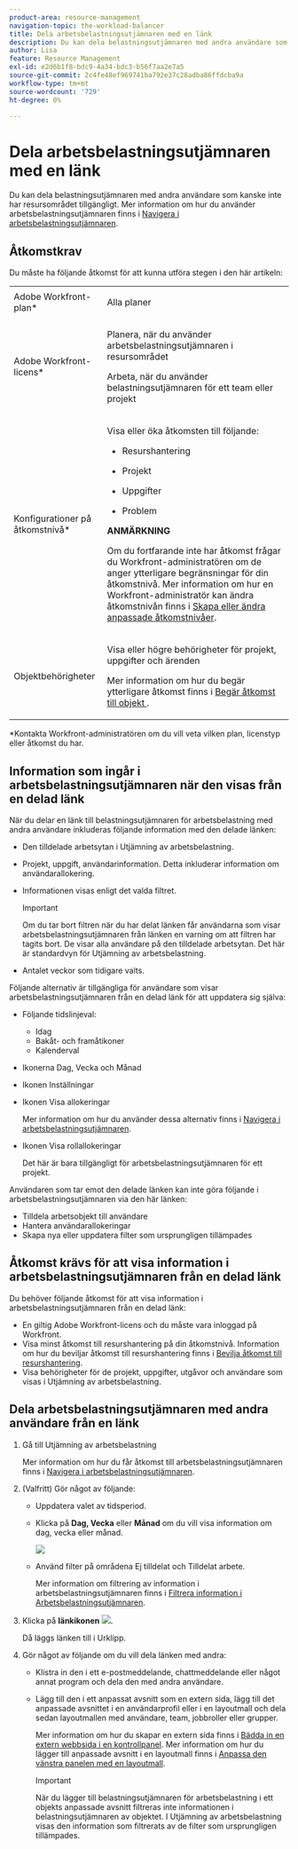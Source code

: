 ```yaml
---
product-area: resource-management
navigation-topic: the-workload-balancer
title: Dela arbetsbelastningsutjämnaren med en länk
description: Du kan dela belastningsutjämnaren med andra användare som kanske inte har resursområdet tillgängligt. Mer information om hur du använder arbetsbelastningsutjämnaren finns i Navigera i Arbetsbelastningsutjämnaren.
author: Lisa
feature: Resource Management
exl-id: e2d6b1f8-bdc9-4a34-bdc3-b56f7aa2e7a5
source-git-commit: 2c4fe48ef969741ba792e37c28adba86ffdcba9a
workflow-type: tm+mt
source-wordcount: '729'
ht-degree: 0%

---
```


# Dela arbetsbelastningsutjämnaren med en länk

Du kan dela belastningsutjämnaren med andra användare som kanske inte har resursområdet tillgängligt. Mer information om hur du använder arbetsbelastningsutjämnaren finns i [Navigera i arbetsbelastningsutjämnaren](../../resource-mgmt/workload-balancer/navigate-the-workload-balancer.md).

## Åtkomstkrav

Du måste ha följande åtkomst för att kunna utföra stegen i den här artikeln:

<table style="table-layout:auto"> 
 <col> 
 <col> 
 <tbody> 
  <tr> 
   <td role="rowheader">Adobe Workfront-plan*</td> 
   <td> <p>Alla planer</p> </td> 
  </tr> 
  <tr> 
   <td role="rowheader">Adobe Workfront-licens*</td> 
   <td> <p>Planera, när du använder arbetsbelastningsutjämnaren i resursområdet</p>
   <p>Arbeta, när du använder belastningsutjämnaren för ett team eller projekt</p> </td> 
  </tr> 
  <tr> 
   <td role="rowheader">Konfigurationer på åtkomstnivå*</td> 
   <td> <p>Visa eller öka åtkomsten till följande:</p> 
    <ul> 
     <li> <p>Resurshantering</p> </li> 
     <li> <p>Projekt</p> </li> 
     <li> <p>Uppgifter</p> </li> 
     <li> <p>Problem</p> </li> 
    </ul> <p><b>ANMÄRKNING</b>

Om du fortfarande inte har åtkomst frågar du Workfront-administratören om de anger ytterligare begränsningar för din åtkomstnivå. Mer information om hur en Workfront-administratör kan ändra åtkomstnivån finns i <a href="../../administration-and-setup/add-users/configure-and-grant-access/create-modify-access-levels.md" class="MCXref xref">Skapa eller ändra anpassade åtkomstnivåer</a>.</p> </td>
</tr> 
  <tr> 
   <td role="rowheader">Objektbehörigheter</td> 
   <td> <p>Visa eller högre behörigheter för projekt, uppgifter och ärenden </p> <p>Mer information om hur du begär ytterligare åtkomst finns i <a href="../../workfront-basics/grant-and-request-access-to-objects/request-access.md" class="MCXref xref">Begär åtkomst till objekt </a>.</p> </td> 
  </tr> 
 </tbody> 
</table>

&#42;Kontakta Workfront-administratören om du vill veta vilken plan, licenstyp eller åtkomst du har.

## Information som ingår i arbetsbelastningsutjämnaren när den visas från en delad länk

När du delar en länk till belastningsutjämnaren för arbetsbelastning med andra användare inkluderas följande information med den delade länken:

* Den tilldelade arbetsytan i Utjämning av arbetsbelastning.
* Projekt, uppgift, användarinformation. Detta inkluderar information om användarallokering.
* Informationen visas enligt det valda filtret.

  >[!IMPORTANT]
  >
  >Om du tar bort filtren när du har delat länken får användarna som visar arbetsbelastningsutjämnaren från länken en varning om att filtren har tagits bort. De visar alla användare på den tilldelade arbetsytan. Det här är standardvyn för Utjämning av arbetsbelastning.

* Antalet veckor som tidigare valts.

Följande alternativ är tillgängliga för användare som visar arbetsbelastningsutjämnaren från en delad länk för att uppdatera sig själva:

* Följande tidslinjeval:

   * Idag
   * Bakåt- och framåtikoner
   * Kalenderval

* Ikonerna Dag, Vecka och Månad
* Ikonen Inställningar
* Ikonen Visa allokeringar

  Mer information om hur du använder dessa alternativ finns i [Navigera i arbetsbelastningsutjämnaren](../../resource-mgmt/workload-balancer/navigate-the-workload-balancer.md).

* Ikonen Visa rollallokeringar

  Det här är bara tillgängligt för arbetsbelastningsutjämnaren för ett projekt.

Användaren som tar emot den delade länken kan inte göra följande i arbetsbelastningsutjämnaren via den här länken:

* Tilldela arbetsobjekt till användare
* Hantera användarallokeringar
* Skapa nya eller uppdatera filter som ursprungligen tillämpades

## Åtkomst krävs för att visa information i arbetsbelastningsutjämnaren från en delad länk

Du behöver följande åtkomst för att visa information i arbetsbelastningsutjämnaren från en delad länk:

* En giltig Adobe Workfront-licens och du måste vara inloggad på Workfront.
* Visa minst åtkomst till resurshantering på din åtkomstnivå. Information om hur du beviljar åtkomst till resurshantering finns i [Bevilja åtkomst till resurshantering](../../administration-and-setup/add-users/configure-and-grant-access/grant-access-resource-management.md).
* Visa behörigheter för de projekt, uppgifter, utgåvor och användare som visas i Utjämning av arbetsbelastning.

## Dela arbetsbelastningsutjämnaren med andra användare från en länk

1. Gå till Utjämning av arbetsbelastning

   Mer information om hur du får åtkomst till arbetsbelastningsutjämnaren finns i [Navigera i arbetsbelastningsutjämnaren](../../resource-mgmt/workload-balancer/navigate-the-workload-balancer.md).

1. (Valfritt) Gör något av följande:

   * Uppdatera valet av tidsperiod.
   * Klicka på **Dag, Vecka** eller **Månad** om du vill visa information om dag, vecka eller månad.

     ![](assets/month-icon-on-toolbar-selected-wb-350x226.png)

   * Använd filter på områdena Ej tilldelat och Tilldelat arbete.

     Mer information om filtrering av information i arbetsbelastningsutjämnaren finns i [Filtrera information i Arbetsbelastningsutjämnaren](../../resource-mgmt/workload-balancer/filter-information-workload-balancer.md).

1. Klicka på **länkikonen** ![](assets/wb-shearable-link-icon-small.png).

   Då läggs länken till i Urklipp.

1. Gör något av följande om du vill dela länken med andra:

   * Klistra in den i ett e-postmeddelande, chattmeddelande eller något annat program och dela den med andra användare.
   * Lägg till den i ett anpassat avsnitt som en extern sida, lägg till det anpassade avsnittet i en användarprofil eller i en layoutmall och dela sedan layoutmallen med användare, team, jobbroller eller grupper.

     Mer information om hur du skapar en extern sida finns i [Bädda in en extern webbsida i en kontrollpanel](../../reports-and-dashboards/dashboards/creating-and-managing-dashboards/embed-external-web-page-dashboard.md). Mer information om hur du lägger till anpassade avsnitt i en layoutmall finns i [Anpassa den vänstra panelen med en layoutmall](../../administration-and-setup/customize-workfront/use-layout-templates/customize-left-panel.md).

     >[!IMPORTANT]
     >
     >När du lägger till belastningsutjämnaren för arbetsbelastning i ett objekts anpassade avsnitt filtreras inte informationen i belastningsutjämnaren av objektet. I Utjämning av arbetsbelastning visas den information som filtrerats av de filter som ursprungligen tillämpades.
